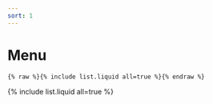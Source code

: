 ```yaml
---
sort: 1
---
```


# Menu

```
{% raw %}{% include list.liquid all=true %}{% endraw %}
```

{% include list.liquid all=true %}
